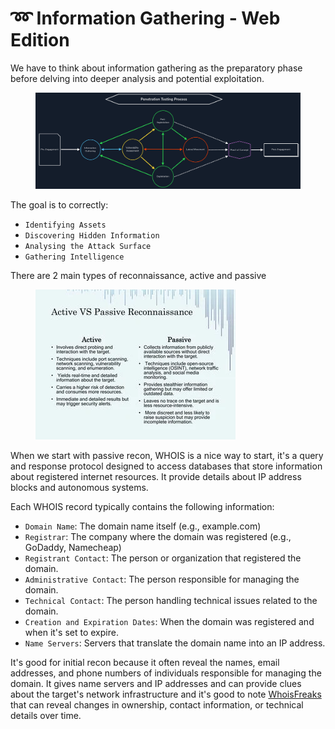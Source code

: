 # ➿ Information Gathering - Web Edition

We have to think about information gathering as the preparatory phase before delving into deeper analysis and potential exploitation.

<figure><img src="../../../.gitbook/assets/image (3) (1) (1) (1) (1).png" alt=""><figcaption></figcaption></figure>

The goal is to correctly:

* `Identifying Assets`
* `Discovering Hidden Information`
* `Analysing the Attack Surface`
* `Gathering Intelligence`

There are 2 main types of reconnaissance, active and passive&#x20;

<figure><img src="../../../.gitbook/assets/image (1) (1) (1) (1) (1) (1) (1).png" alt=""><figcaption></figcaption></figure>

When we start with passive recon, WHOIS is a nice way to start, it's a query and response protocol designed to access databases that store information about registered internet resources. It provide details about IP address blocks and autonomous systems.

Each WHOIS record typically contains the following information:

* `Domain Name`: The domain name itself (e.g., example.com)
* `Registrar`: The company where the domain was registered (e.g., GoDaddy, Namecheap)
* `Registrant Contact`: The person or organization that registered the domain.
* `Administrative Contact`: The person responsible for managing the domain.
* `Technical Contact`: The person handling technical issues related to the domain.
* `Creation and Expiration Dates`: When the domain was registered and when it's set to expire.
* `Name Servers`: Servers that translate the domain name into an IP address.

It's good for initial recon because it often reveal the names, email addresses, and phone numbers of individuals responsible for managing the domain. It gives name servers and IP addresses and can provide clues about the target's network infrastructure and it's good to note [WhoisFreaks](https://whoisfreaks.com/) that can reveal changes in ownership, contact information, or technical details over time.
